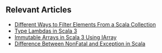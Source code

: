 ## Relevant Articles
- [Different Ways to Filter Elements From a Scala Collection](https://www.baeldung.com/scala/filter-collections)
- [Type Lambdas in Scala 3](https://www.baeldung.com/scala/type-lambdas-scala-3)
- [Immutable Arrays in Scala 3 Using IArray](https://www.baeldung.com/scala/iarray-immutable-arrays)
- [Difference Between NonFatal and Exception in Scala](https://www.baeldung.com/scala/nonfatal-vs-exception)
